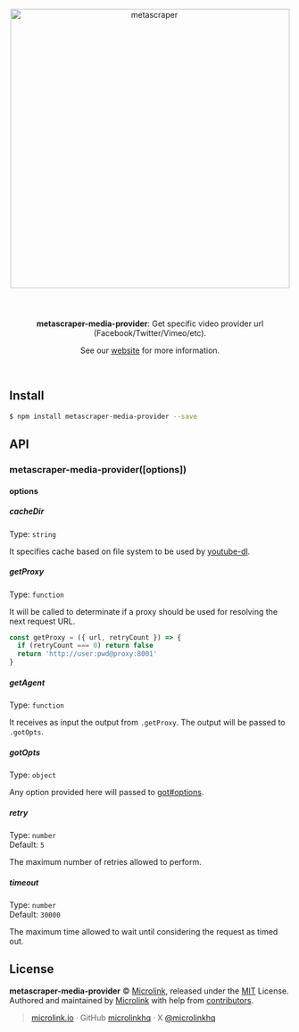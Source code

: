 <div align="center">
  <br>
  <img style="width: 500px; margin:3rem 0 1.5rem;" src="https://metascraper.js.org/static/logo-banner.png" alt="metascraper">
  <br>
  <br>
  <p align="center"><strong>metascraper-media-provider</strong>: Get specific video provider url (Facebook/Twitter/Vimeo/etc).</p>
  <p align="center">See our <a href="https://metascraper.js.org" target='_blank' rel='noopener noreferrer'>website</a> for more information.</p>
  <br>
</div>

## Install

```bash
$ npm install metascraper-media-provider --save
```

## API

### metascraper-media-provider([options])

#### options

##### cacheDir

Type: `string`

It specifies cache based on file system to be used by [youtube-dl](youtube-dl).

##### getProxy

Type: `function`

It will be called to determinate if a proxy should be used for resolving the next request URL.

```js
const getProxy = ({ url, retryCount }) => {
  if (retryCount === 0) return false
  return 'http://user:pwd@proxy:8001'
}
```

##### getAgent

Type: `function`

It receives as input the output from `.getProxy`. The output will be passed to `.gotOpts`.

##### gotOpts

Type: `object`

Any option provided here will passed to [got#options](https://github.com/sindresorhus/got#options).

##### retry

Type: `number`<br>
Default: `5`

The maximum number of retries allowed to perform.

##### timeout

Type: `number`<br>
Default: `30000`

The maximum time allowed to wait until considering the request as timed out.

## License

**metascraper-media-provider** © [Microlink](https://microlink.io), released under the [MIT](https://github.com/microlinkhq/metascraper/blob/master/LICENSE.md) License.<br>
Authored and maintained by [Microlink](https://microlink.io) with help from [contributors](https://github.com/microlinkhq/metascraper/contributors).

> [microlink.io](https://microlink.io) · GitHub [microlinkhq](https://github.com/microlinkhq) · X [@microlinkhq](https://x.com/microlinkhq)
